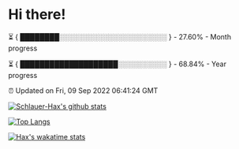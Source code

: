 # Hi there!

⏳ { ████████░░░░░░░░░░░░░░░░░░░░░░ } - 27.60% - Month progress

⏳ { ████████████████████░░░░░░░░░░ } - 68.84% - Year progress

⏰ Updated on Fri, 09 Sep 2022 06:41:24 GMT


[![Schlauer-Hax's github stats](https://github-readme-stats.vercel.app/api?username=Schlauer-Hax&show_icons=true&theme=dark&count_private=true)](https://github.com/Schlauer-Hax)


[![Top Langs](https://github-readme-stats.vercel.app/api/top-langs/?username=Schlauer-Hax&layout=compact&theme=dark)](https://github.com/Schlauer-Hax?tab=repositories)


[![Hax's wakatime stats](https://github-readme-stats.vercel.app/api/wakatime?username=Hax&theme=dark)](https://wakatime.com/@Hax)

